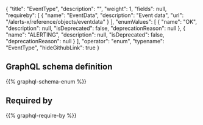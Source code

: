 {
  "title": "EventType",
  "description": "",
  "weight": 1,
  "fields": null,
  "requireby": [
    {
      "name": "EventData",
      "description": "Event data",
      "url": "/alerts-x/reference/objects/eventdata"
    }
  ],
  "enumValues": [
    {
      "name": "OK",
      "description": null,
      "isDeprecated": false,
      "deprecationReason": null
    },
    {
      "name": "ALERTING",
      "description": null,
      "isDeprecated": false,
      "deprecationReason": null
    }
  ],
  "operator": "enum",
  "typename": "EventType",
  "hideGithubLink": true
}
## GraphQL schema definition

{{% graphql-schema-enum %}}

## Required by

{{% graphql-require-by %}}
